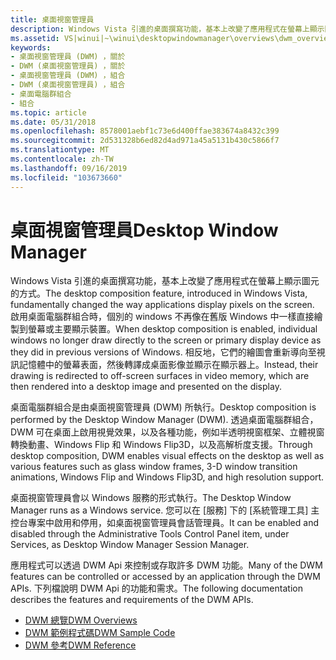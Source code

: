 ```yaml
---
title: 桌面視窗管理員
description: Windows Vista 引進的桌面撰寫功能，基本上改變了應用程式在螢幕上顯示圖元的方式。
ms.assetid: VS|winui|~\winui\desktopwindowmanager\overviews\dwm_overview.htm
keywords:
- 桌面視窗管理員 (DWM) ，關於
- DWM (桌面視窗管理員) ，關於
- 桌面視窗管理員 (DWM) ，組合
- DWM (桌面視窗管理員) ，組合
- 桌面電腦群組合
- 組合
ms.topic: article
ms.date: 05/31/2018
ms.openlocfilehash: 8578001aebf1c73e6d400ffae383674a8432c399
ms.sourcegitcommit: 2d531328b6ed82d4ad971a45a5131b430c5866f7
ms.translationtype: MT
ms.contentlocale: zh-TW
ms.lasthandoff: 09/16/2019
ms.locfileid: "103673660"
---
```

# <a name="desktop-window-manager"></a><span data-ttu-id="ddf33-109">桌面視窗管理員</span><span class="sxs-lookup"><span data-stu-id="ddf33-109">Desktop Window Manager</span></span>

<span data-ttu-id="ddf33-110">Windows Vista 引進的桌面撰寫功能，基本上改變了應用程式在螢幕上顯示圖元的方式。</span><span class="sxs-lookup"><span data-stu-id="ddf33-110">The desktop composition feature, introduced in Windows Vista, fundamentally changed the way applications display pixels on the screen.</span></span> <span data-ttu-id="ddf33-111">啟用桌面電腦群組合時，個別的 windows 不再像在舊版 Windows 中一樣直接繪製到螢幕或主要顯示裝置。</span><span class="sxs-lookup"><span data-stu-id="ddf33-111">When desktop composition is enabled, individual windows no longer draw directly to the screen or primary display device as they did in previous versions of Windows.</span></span> <span data-ttu-id="ddf33-112">相反地，它們的繪圖會重新導向至視訊記憶體中的螢幕表面，然後轉譯成桌面影像並顯示在顯示器上。</span><span class="sxs-lookup"><span data-stu-id="ddf33-112">Instead, their drawing is redirected to off-screen surfaces in video memory, which are then rendered into a desktop image and presented on the display.</span></span>

<span data-ttu-id="ddf33-113">桌面電腦群組合是由桌面視窗管理員 (DWM) 所執行。</span><span class="sxs-lookup"><span data-stu-id="ddf33-113">Desktop composition is performed by the Desktop Window Manager (DWM).</span></span> <span data-ttu-id="ddf33-114">透過桌面電腦群組合，DWM 可在桌面上啟用視覺效果，以及各種功能，例如半透明視窗框架、立體視窗轉換動畫、Windows Flip 和 Windows Flip3D，以及高解析度支援。</span><span class="sxs-lookup"><span data-stu-id="ddf33-114">Through desktop composition, DWM enables visual effects on the desktop as well as various features such as glass window frames, 3-D window transition animations, Windows Flip and Windows Flip3D, and high resolution support.</span></span>

<span data-ttu-id="ddf33-115">桌面視窗管理員會以 Windows 服務的形式執行。</span><span class="sxs-lookup"><span data-stu-id="ddf33-115">The Desktop Window Manager runs as a Windows service.</span></span> <span data-ttu-id="ddf33-116">您可以在 [服務] 下的 [系統管理工具] 主控台專案中啟用和停用，如桌面視窗管理員會話管理員。</span><span class="sxs-lookup"><span data-stu-id="ddf33-116">It can be enabled and disabled through the Administrative Tools Control Panel item, under Services, as Desktop Window Manager Session Manager.</span></span>

<span data-ttu-id="ddf33-117">應用程式可以透過 DWM Api 來控制或存取許多 DWM 功能。</span><span class="sxs-lookup"><span data-stu-id="ddf33-117">Many of the DWM features can be controlled or accessed by an application through the DWM APIs.</span></span> <span data-ttu-id="ddf33-118">下列檔說明 DWM Api 的功能和需求。</span><span class="sxs-lookup"><span data-stu-id="ddf33-118">The following documentation describes the features and requirements of the DWM APIs.</span></span>

-   [<span data-ttu-id="ddf33-119">DWM 總覽</span><span class="sxs-lookup"><span data-stu-id="ddf33-119">DWM Overviews</span></span>](desktop-window-manager-overviews.md)
-   [<span data-ttu-id="ddf33-120">DWM 範例程式碼</span><span class="sxs-lookup"><span data-stu-id="ddf33-120">DWM Sample Code</span></span>](dwm-samples.md)
-   [<span data-ttu-id="ddf33-121">DWM 參考</span><span class="sxs-lookup"><span data-stu-id="ddf33-121">DWM Reference</span></span>](reference.md)

 

 




